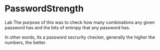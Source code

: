 # PasswordStrength
Lab
The purpose of this was to check how many combinations any given password has and the bits of entropy that any password has.

In other words, its a password secrurity checker, generally the higher the numbers, the better.
